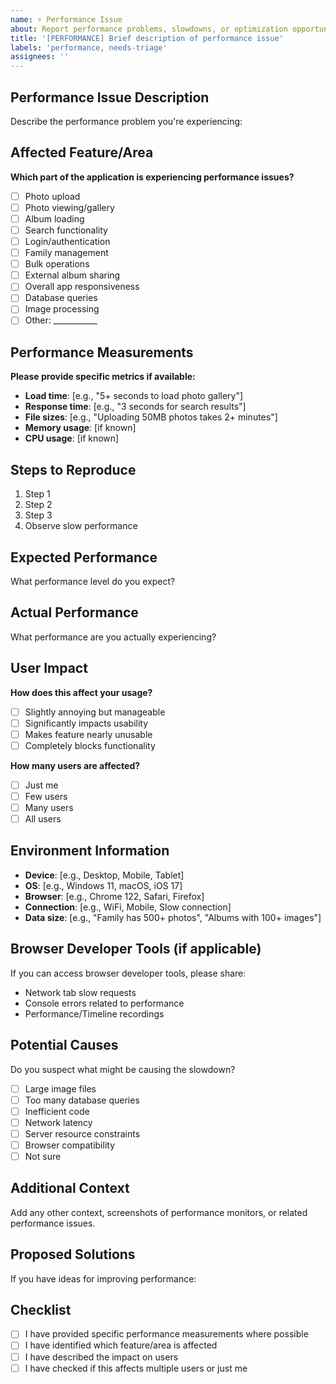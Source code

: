 ```yaml
---
name: ⚡ Performance Issue
about: Report performance problems, slowdowns, or optimization opportunities
title: '[PERFORMANCE] Brief description of performance issue'
labels: 'performance, needs-triage'
assignees: ''
---
```


## Performance Issue Description
Describe the performance problem you're experiencing:

## Affected Feature/Area
**Which part of the application is experiencing performance issues?**
- [ ] Photo upload
- [ ] Photo viewing/gallery
- [ ] Album loading
- [ ] Search functionality
- [ ] Login/authentication
- [ ] Family management
- [ ] Bulk operations
- [ ] External album sharing
- [ ] Overall app responsiveness
- [ ] Database queries
- [ ] Image processing
- [ ] Other: ___________

## Performance Measurements
**Please provide specific metrics if available:**
- **Load time**: [e.g., "5+ seconds to load photo gallery"]
- **Response time**: [e.g., "3 seconds for search results"]
- **File sizes**: [e.g., "Uploading 50MB photos takes 2+ minutes"]
- **Memory usage**: [if known]
- **CPU usage**: [if known]

## Steps to Reproduce
1. Step 1
2. Step 2  
3. Step 3
4. Observe slow performance

## Expected Performance
What performance level do you expect?

## Actual Performance
What performance are you actually experiencing?

## User Impact
**How does this affect your usage?**
- [ ] Slightly annoying but manageable
- [ ] Significantly impacts usability
- [ ] Makes feature nearly unusable
- [ ] Completely blocks functionality

**How many users are affected?**
- [ ] Just me
- [ ] Few users
- [ ] Many users  
- [ ] All users

## Environment Information
- **Device**: [e.g., Desktop, Mobile, Tablet]
- **OS**: [e.g., Windows 11, macOS, iOS 17]
- **Browser**: [e.g., Chrome 122, Safari, Firefox]
- **Connection**: [e.g., WiFi, Mobile, Slow connection]
- **Data size**: [e.g., "Family has 500+ photos", "Albums with 100+ images"]

## Browser Developer Tools (if applicable)
If you can access browser developer tools, please share:
- Network tab slow requests
- Console errors related to performance
- Performance/Timeline recordings

## Potential Causes
Do you suspect what might be causing the slowdown?
- [ ] Large image files
- [ ] Too many database queries
- [ ] Inefficient code
- [ ] Network latency
- [ ] Server resource constraints
- [ ] Browser compatibility
- [ ] Not sure

## Additional Context
Add any other context, screenshots of performance monitors, or related performance issues.

## Proposed Solutions
If you have ideas for improving performance:

## Checklist
- [ ] I have provided specific performance measurements where possible
- [ ] I have identified which feature/area is affected
- [ ] I have described the impact on users
- [ ] I have checked if this affects multiple users or just me